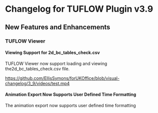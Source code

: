 # Changelog for TUFLOW Plugin v3.9

## New Features and Enhancements

### TUFLOW Viewer

#### Viewing Support for 2d_bc_tables_check.csv

TUFLOW Viewer now support loading and viewing the2d_bc_tables_check.csv file.

https://github.com/EllisSymons/forUKOffice/blob/visual-changelog/3_9/videos/test.mp4

#### Animation Export Now Supports User Defined Time Formatting

The animation export now supports user defined time formatting
